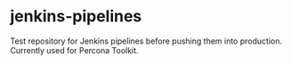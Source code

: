 # jenkins-pipelines
Test repository for Jenkins pipelines before pushing them into production. Currently used for Percona Toolkit.

